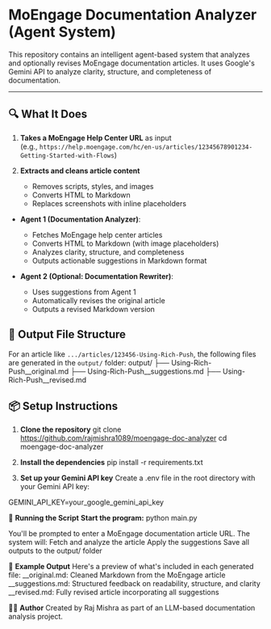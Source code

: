 # MoEngage Documentation Analyzer (Agent System)

This repository contains an intelligent agent-based system that analyzes and optionally revises MoEngage documentation articles. It uses Google's Gemini API to analyze clarity, structure, and completeness of documentation.

---


## 🔍 What It Does

1. **Takes a MoEngage Help Center URL** as input  
   (e.g., `https://help.moengage.com/hc/en-us/articles/12345678901234-Getting-Started-with-Flows`)

2. **Extracts and cleans article content**  
   - Removes scripts, styles, and images
   - Converts HTML to Markdown
   - Replaces screenshots with inline placeholders
  
- **Agent 1 (Documentation Analyzer)**: 
  - Fetches MoEngage help center articles
  - Converts HTML to Markdown (with image placeholders)
  - Analyzes clarity, structure, and completeness
  - Outputs actionable suggestions in Markdown format

- **Agent 2 (Optional: Documentation Rewriter)**: 
  - Uses suggestions from Agent 1
  - Automatically revises the original article
  - Outputs a revised Markdown version

## 📁 Output File Structure

For an article like `.../articles/123456-Using-Rich-Push`, the following files are generated in the `output/` folder:
output/
├── Using-Rich-Push__original.md
├── Using-Rich-Push__suggestions.md
├── Using-Rich-Push__revised.md



## 📦 Setup Instructions

1. **Clone the repository**
git clone https://github.com/rajmishra1089/moengage-doc-analyzer
cd moengage-doc-analyzer

2. **Install the dependencies**
pip install -r requirements.txt

3. **Set up your Gemini API key**
Create a .env file in the root directory with your Gemini API key:

GEMINI_API_KEY=your_google_gemini_api_key


🚀 **Running the Script**
**Start the program:**
python main.py

You'll be prompted to enter a MoEngage documentation article URL.
The system will:
Fetch and analyze the article
Apply the suggestions 
Save all outputs to the output/ folder


📝 **Example Output**
Here's a preview of what's included in each generated file:
__original.md: Cleaned Markdown from the MoEngage article
__suggestions.md: Structured feedback on readability, structure, and clarity
__revised.md: Fully revised article incorporating all suggestions


👨‍💻 **Author**
Created by Raj Mishra as part of an LLM-based documentation analysis project.

